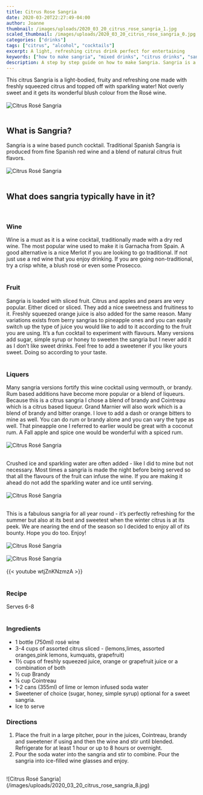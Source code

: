 ```yaml
---
title: Citrus Rose Sangria
date: 2020-03-20T22:27:49-04:00
author: Joanne
thumbnail: /images/uploads/2020_03_20_citrus_rose_sangria_1.jpg
scaled_thumbnail: /images/uploads/2020_03_20_citrus_rose_sangria_0.jpg
categories: ["drinks"]
tags: ["citrus", "alcohol", "cocktails"]
excerpt: A light, refreshing citrus drink perfect for entertaining
keywords: ["how to make sangria", "mixed drinks", "citrus drinks", "sangria recipe"]
description: A step by step guide on how to make Sangria. Sangria is a traditional Spanish drink that is full of refreshing citrus
---
```


This citrus Sangria is a light-bodied, fruity and refreshing one made with freshly squeezed citrus and topped  off with sparkling water! Not overly sweet and it gets its wonderful blush colour from the Rosé wine. 
</br>
</br>
![Citrus Rosé Sangria](/images/uploads/2020_03_20_citrus_rose_sangria_2.jpg)
</br>
</br>

## What is Sangria? 
Sangria is a wine based punch cocktail. Traditional Spanish Sangria is produced from fine Spanish red wine and a blend of natural citrus fruit flavors. 
</br>
</br>
![Citrus Rosé Sangria](/images/uploads/2020_03_20_citrus_rose_sangria_3.jpg)
</br>
</br>

## What does sangria typically have in it?
</br>

### Wine

Wine is a must as it is a wine cocktail, traditionally made with a dry red wine. The most popular wine used to make it is Garnacha from Spain. A good alternative is a nice Merlot if you are looking to go traditional. If not just use a red wine that you enjoy drinking. If you are going non-traditional, try a crisp white, a blush rosé or even some Prosecco.
</br>
</br>

### Fruit

Sangria is loaded with sliced fruit. Citrus and apples and pears are very popular. Either diced or sliced. They add a nice sweetness and fruitiness to it. Freshly squeezed orange juice is also added for the same reason. Many variations exists from berry sangrias to pineapple ones and you can easily switch up the type of juice you would like to add to it according to the fruit you are using. It’s a fun cocktail to experiment with flavours. Many versions add sugar, simple syrup or honey to sweeten the sangria but I never add it as I don’t like sweet drinks. Feel free to add a sweetener if you like yours sweet. Doing so according to your taste.
</br>
</br>

### Liquers

Many sangria versions fortify this wine cocktail using vermouth, or brandy. Rum based additions have become more popular or a blend of liqueurs. Because this is a citrus sangria I chose a blend of brandy and Cointreau which is a citrus based liqueur. Grand Marnier will also work which is a blend of brandy and bitter orange. I love to add a dash or orange bitters to mine as well. You can do rum or brandy alone and you can vary the type as well. That pineapple one I referred to earlier would be great with a coconut rum.  A Fall apple and spice one would be wonderful with a spiced rum. 
</br>
</br>
![Citrus Rosé Sangria](/images/uploads/2020_03_20_citrus_rose_sangria_4.jpg)
</br>
</br>

Crushed ice and sparkling water are often added - like I did to mine but not necessary. Most times a sangria is made the night before being served so that all the flavours of the fruit can infuse the wine. If you are making it ahead do not add the sparkling water and ice until serving.
</br>
</br>
![Citrus Rosé Sangria](/images/uploads/2020_03_20_citrus_rose_sangria_5.jpg)
</br>
</br>

This is a fabulous sangria for all year round - it’s perfectly refreshing for the summer but also at its best and sweetest when the winter citrus is at its peek. We are nearing the end of the season so I decided to enjoy all of its bounty. Hope you do too. Enjoy! 
</br>
</br>
![Citrus Rosé Sangria](/images/uploads/2020_03_20_citrus_rose_sangria_6.jpg)
</br>
</br>
![Citrus Rosé Sangria](/images/uploads/2020_03_20_citrus_rose_sangria_7.jpg)
</br>
</br>
{{< youtube wtjZnKNzmzA >}}
</br>
</br>

### Recipe
Serves 6-8 
</br>
</br>

### Ingredients

* <span itemprop="ingredients">1 bottle (750ml) rosé wine </span>
* <span itemprop="ingredients">3-4 cups of assorted citrus sliced - (lemons,limes, assorted oranges,pink lemons, kumquats, grapefruit)</span>
* <span itemprop="ingredients">1&frac12; cups of freshly squeezed juice, orange or grapefruit juice or a combination of both </span>
* <span itemprop="ingredients">&frac12; cup Brandy </span>
* <span itemprop="ingredients">&frac14; cup Cointreau </span>
* <span itemprop="ingredients">1-2 cans (355ml) of lime or lemon infused soda water </span>
* <span itemprop="ingredients">Sweetener of choice (sugar, honey, simple syrup) optional for a sweet sangria. </span>
* <span itemprop="ingredients">Ice to serve </span>

### Directions

<span itemprop="recipeInstructions">

1. Place the fruit in a large pitcher, pour in the juices, Cointreau, brandy and sweetener if using and then the wine and stir until blended. Refrigerate for at least 1 hour or up to 8 hours or overnight.
2. Pour the soda water into the sangria and stir to combine. Pour the sangria into ice-filled wine glasses and enjoy.
</span>

</br>
![Citrus Rosé Sangria](/images/uploads/2020_03_20_citrus_rose_sangria_8.jpg)